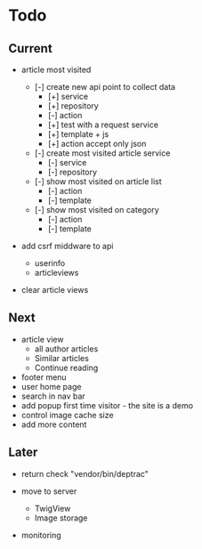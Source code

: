 # Todo

## Current

- article most visited
  - [-] create new api point to collect data
    - [+] service
    - [+] repository
    - [-] action
    - [+] test with a request service
    - [+] template + js
    - [+] action accept only json
  - [-] create most visited article service
    - [-] service
    - [-] repository
  - [-] show most visited on article list
    - [-] action
    - [-] template
  - [-] show most visited on category
    - [-] action
    - [-] template

- add csrf middware to api
  - userinfo
  - articleviews

- clear article views

## Next

- article view
  - all author articles
  - Similar articles
  - Continue reading
- footer menu
- user home page
- search in nav bar
- add popup first time visitor - the site is a demo
- control image cache size
- add more content

## Later

- return check "vendor/bin/deptrac"

- move to server
  - TwigView
  - Image storage

- monitoring
